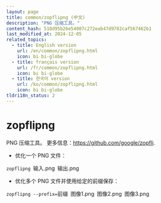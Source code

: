 ```yaml
---
layout: page
title: common/zopflipng (中文)
description: "PNG 压缩工具。"
content_hash: 518d95b26e54007c272eab47d9782caf567462b1
last_modified_at: 2024-12-05
related_topics:
  - title: English version
    url: /en/common/zopflipng.html
    icon: bi bi-globe
  - title: français version
    url: /fr/common/zopflipng.html
    icon: bi bi-globe
  - title: 한국어 version
    url: /ko/common/zopflipng.html
    icon: bi bi-globe
tldri18n_status: 2
---
```

# zopflipng

PNG 压缩工具。
更多信息：<https://github.com/google/zopfli>.

- 优化一个 PNG 文件：

`zopflipng `<span class="tldr-var badge badge-pill bg-dark-lm bg-white-dm text-white-lm text-dark-dm font-weight-bold">输入.png</span>` `<span class="tldr-var badge badge-pill bg-dark-lm bg-white-dm text-white-lm text-dark-dm font-weight-bold">输出.png</span>

- 优化多个 PNG 文件并使用给定的前缀保存：

`zopflipng --prefix=`<span class="tldr-var badge badge-pill bg-dark-lm bg-white-dm text-white-lm text-dark-dm font-weight-bold">前缀</span>` `<span class="tldr-var badge badge-pill bg-dark-lm bg-white-dm text-white-lm text-dark-dm font-weight-bold">图像1.png</span>` `<span class="tldr-var badge badge-pill bg-dark-lm bg-white-dm text-white-lm text-dark-dm font-weight-bold">图像2.png</span>` `<span class="tldr-var badge badge-pill bg-dark-lm bg-white-dm text-white-lm text-dark-dm font-weight-bold">图像3.png</span>
